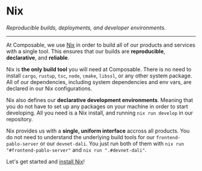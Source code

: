 # Nix
*Reproducible builds, deployments, and developer environments.*
 
---

At Composable, we use [Nix](https://nixos.org/) in order to build all of our products and services with a single tool. This ensures that our builds are **reproducible**, **declarative**, and **reliable**.

Nix is **the only build tool** you will need at Composable. There is no need to install `cargo`, `rustup`, `tsc`, `node`, `cmake`, `libssl`, or any other system package. All of our dependencies, including system dependencies and env vars, are declared in our Nix configurations.

Nix also defines our **declarative development environments**. Meaning that you do not have to set up any packages on your machine in order to start developing. All you need is a Nix install, and running `nix run develop` in our repository.

Nix provides us with a **single, uniform interface** accross all products. You do not need to understand the underlying build tools for our `frontend-pablo-server` or our `devnet-dali`. You just run both of them with `nix run "#frontend-pablo-server"` and `nix run ".#devnet-dali"`.

Let's get started and [install Nix](./nix/install.html)!

